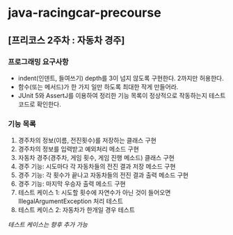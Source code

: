 # java-racingcar-precourse

## [프리코스 2주차 : 자동차 경주]
### 프로그래밍 요구사항
- indent(인덴트, 들여쓰기) depth를 3이 넘지 않도록 구현한다. 2까지만 허용한다.
- 함수(또는 메서드)가 한 가지 일만 하도록 최대한 작게 만들어라.
- JUnit 5와 AssertJ를 이용하여 정리한 기능 목록이 정상적으로 작동하는지 테스트 코드로 확인한다.

### 기능 목록
1. 경주차의 정보(이름, 전진횟수)를 저장하는 클래스 구현
2. 경주차의 정보를 입력받고 예외처리 메소드 구현
3. 자동차 경주(경주차, 게임 횟수, 게임 진행 메소드) 클래스 구현
4. 경주 기능: 시도마다 각 자동차들의 전진 결과 저장 메소드 구현
5. 경주 기능: 각 횟수가 끝나고 자동차들의 전진 결과 출력 메소드 구현
6. 경주 기능: 마지막 우승자 출력 메소드 구현
7. 테스트 케이스 1: 시도할 횟수에 자연수가 아닌 것이 들어오면 IllegalArgumentException 처리 테스트
8. 테스트 케이스 2: 자동차가 한개일 경우 테스트

*테스트 케이스는 향후 추가 가능*
